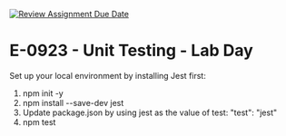 [![Review Assignment Due Date](https://classroom.github.com/assets/deadline-readme-button-24ddc0f5d75046c5622901739e7c5dd533143b0c8e959d652212380cedb1ea36.svg)](https://classroom.github.com/a/6vNEe80P)
# E-0923 - Unit Testing - Lab Day

Set up your local environment by installing Jest first:

1. npm init -y
2. npm install --save-dev jest
3. Update package.json by using jest as the value of test: "test": "jest"
4. npm test
